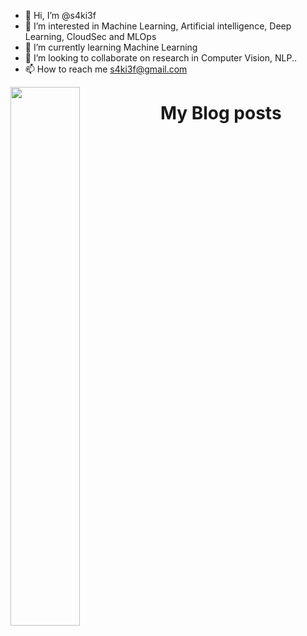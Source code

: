 - 👋 Hi, I’m @s4ki3f
- 👀 I’m interested in Machine Learning, Artificial intelligence, Deep Learning, CloudSec and MLOps
- 🌱 I’m currently learning Machine Learning
- 💞️ I’m looking to collaborate on research in Computer Vision, NLP..
- 📫 How to reach me s4ki3f@gmail.com



<img align="left" width="47%" sc="https://github-readme-stats.vercel.app/api?username=s4ki3f&count_private=true&theme=tokyonight" />

<img align="left" width="47%" src="https://github-readme-stats.vercel.app/api/top-langs/?username=s4ki3f" />

#  My Blog posts 
<!-- BLOG-POST-LIST:START -->
<!-- BLOG-POST-LIST:END -->
<!---
s4ki3f/s4ki3f is a ✨ special ✨ repository because its `README.md` (this file) appears on your GitHub profile.
You can click the Preview link to take a look at your changes.
--->
